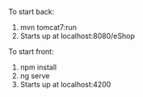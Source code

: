 To start back:
  1. mvn tomcat7:run
  2. Starts up at localhost:8080/eShop
	
To start front:
  1. npm install
  2. ng serve
  3. Starts up at localhost:4200
